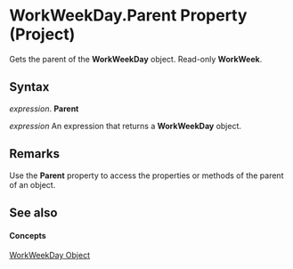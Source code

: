 
# WorkWeekDay.Parent Property (Project)

Gets the parent of the  **WorkWeekDay** object. Read-only **WorkWeek**.


## Syntax

 _expression_. **Parent**

 _expression_ An expression that returns a **WorkWeekDay** object.


## Remarks

Use the  **Parent** property to access the properties or methods of the parent of an object.


## See also


#### Concepts


[WorkWeekDay Object](b6cbbe5f-11de-de90-e0cc-82bc2027acf5.md)